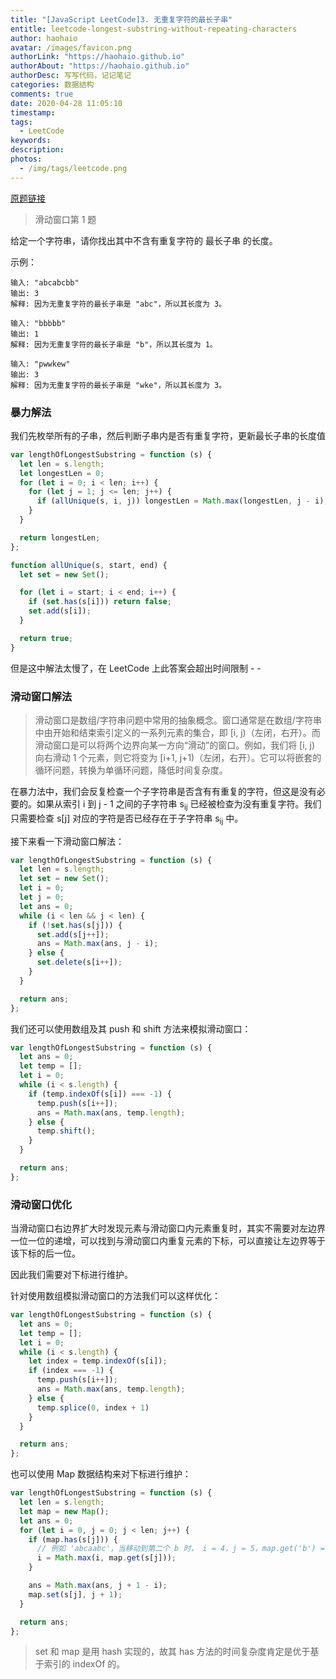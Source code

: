 ```yaml
---
title: "[JavaScript LeetCode]3. 无重复字符的最长子串"
entitle: leetcode-longest-substring-without-repeating-characters
author: haohaio
avatar: /images/favicon.png
authorLink: "https://haohaio.github.io"
authorAbout: "https://haohaio.github.io"
authorDesc: 写写代码，记记笔记
categories: 数据结构
comments: true
date: 2020-04-28 11:05:10
timestamp:
tags:
  - LeetCode
keywords:
description:
photos:
  - /img/tags/leetcode.png
---
```


[原题链接](https://leetcode-cn.com/problems/longest-substring-without-repeating-characters/)

> 滑动窗口第 1 题

给定一个字符串，请你找出其中不含有重复字符的 最长子串 的长度。

示例：

```code
输入: "abcabcbb"
输出: 3
解释: 因为无重复字符的最长子串是 "abc"，所以其长度为 3。

输入: "bbbbb"
输出: 1
解释: 因为无重复字符的最长子串是 "b"，所以其长度为 1。

输入: "pwwkew"
输出: 3
解释: 因为无重复字符的最长子串是 "wke"，所以其长度为 3。
```

### 暴力解法

我们先枚举所有的子串，然后判断子串内是否有重复字符，更新最长子串的长度值

```js
var lengthOfLongestSubstring = function (s) {
  let len = s.length;
  let longestLen = 0;
  for (let i = 0; i < len; i++) {
    for (let j = 1; j <= len; j++) {
      if (allUnique(s, i, j)) longestLen = Math.max(longestLen, j - i);
    }
  }

  return longestLen;
};

function allUnique(s, start, end) {
  let set = new Set();

  for (let i = start; i < end; i++) {
    if (set.has(s[i])) return false;
    set.add(s[i]);
  }

  return true;
}
```

但是这中解法太慢了，在 LeetCode 上此答案会超出时间限制 - -

### 滑动窗口解法

> 滑动窗口是数组/字符串问题中常用的抽象概念。窗口通常是在数组/字符串中由开始和结束索引定义的一系列元素的集合，即 [i, j)（左闭，右开）。而滑动窗口是可以将两个边界向某一方向“滑动”的窗口。例如，我们将 [i, j) 向右滑动 1 个元素，则它将变为 [i+1, j+1)（左闭，右开）。它可以将嵌套的循环问题，转换为单循环问题，降低时间复杂度。

在暴力法中，我们会反复检查一个子字符串是否含有有重复的字符，但这是没有必要的。如果从索引 i 到 j - 1 之间的子字符串 s<sub>ij</sub> 已经被检查为没有重复字符。我们只需要检查 s[j] 对应的字符是否已经存在于子字符串 s<sub>ij</sub> 中。

接下来看一下滑动窗口解法：

```js
var lengthOfLongestSubstring = function (s) {
  let len = s.length;
  let set = new Set();
  let i = 0;
  let j = 0;
  let ans = 0;
  while (i < len && j < len) {
    if (!set.has(s[j])) {
      set.add(s[j++]);
      ans = Math.max(ans, j - i);
    } else {
      set.delete(s[i++]);
    }
  }

  return ans;
};
```

我们还可以使用数组及其 push 和 shift 方法来模拟滑动窗口：

```js
var lengthOfLongestSubstring = function (s) {
  let ans = 0;
  let temp = [];
  let i = 0;
  while (i < s.length) {
    if (temp.indexOf(s[i]) === -1) {
      temp.push(s[i++]);
      ans = Math.max(ans, temp.length);
    } else {
      temp.shift();
    }
  }

  return ans;
};
```

### 滑动窗口优化

当滑动窗口右边界扩大时发现元素与滑动窗口内元素重复时，其实不需要对左边界一位一位的递增，可以找到与滑动窗口内重复元素的下标，可以直接让左边界等于该下标的后一位。

因此我们需要对下标进行维护。

针对使用数组模拟滑动窗口的方法我们可以这样优化：

```js
var lengthOfLongestSubstring = function (s) {
  let ans = 0;
  let temp = [];
  let i = 0;
  while (i < s.length) {
    let index = temp.indexOf(s[i]);
    if (index === -1) {
      temp.push(s[i++]);
      ans = Math.max(ans, temp.length);
    } else {
      temp.splice(0, index + 1)
    }
  }

  return ans;
};
```

也可以使用 Map 数据结构来对下标进行维护：

```js
var lengthOfLongestSubstring = function (s) {
  let len = s.length;
  let map = new Map();
  let ans = 0;
  for (let i = 0, j = 0; j < len; j++) {
    if (map.has(s[j])) {
      // 例如 'abcaabc'，当移动到第二个 b 时， i = 4，j = 5，map.get('b') = 2，即 map 内重复的 b 不在滑动窗口内，故此时不能直接让 i = map.get(s[j])，需要对边界进行判断
      i = Math.max(i, map.get(s[j]));
    }

    ans = Math.max(ans, j + 1 - i);
    map.set(s[j], j + 1);
  }

  return ans;
};
```

> set 和 map 是用 hash 实现的，故其 has 方法的时间复杂度肯定是优于基于索引的 indexOf 的。
